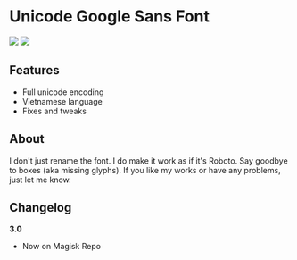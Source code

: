 # Unicode Google Sans Font
<img src="https://img.shields.io/badge/Version-3.0-brightgreen.svg"> <a href="https://forum.xda-developers.com/apps/magisk/font-headline-fonts-nongthaihoang-t3886349"><img src="https://img.shields.io/badge/XDA-Thread-orange.svg"></a>

## Features
- Full unicode encoding
- Vietnamese language
- Fixes and tweaks

## About
I don't just rename the font. I do make it work as if it's Roboto. Say goodbye to boxes (aka missing glyphs).
If you like my works or have any problems, just let me know.

## Changelog
**3.0**
- Now on Magisk Repo
